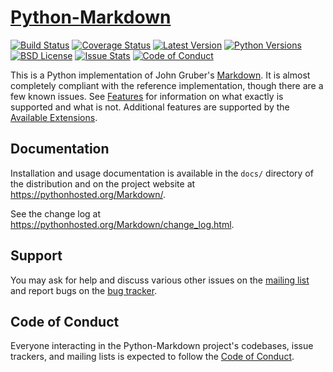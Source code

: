 [Python-Markdown][]
===================

[![Build Status](http://img.shields.io/travis/waylan/Python-Markdown.svg)](https://travis-ci.org/waylan/Python-Markdown)
[![Coverage Status](https://img.shields.io/coveralls/waylan/Python-Markdown.svg)](https://coveralls.io/r/waylan/Python-Markdown?branch=master)
[![Latest Version](http://img.shields.io/pypi/v/Markdown.svg)](http://pypi.python.org/pypi/Markdown)
[![Python Versions](http://img.shields.io/pypi/pyversions/Markdown.svg)](http://pypi.python.org/pypi/Markdown)
[![BSD License](http://img.shields.io/badge/license-BSD-yellow.svg)](http://opensource.org/licenses/BSD-3-Clause)
[![Issue Stats](http://issuestats.com/github/waylan/Python-Markdown/badge/issue?style=flat)](http://issuestats.com/github/waylan/Python-Markdown)
[![Code of Conduct](https://img.shields.io/badge/code%20of%20conduct-contributor%20covenant-green.svg?style=flat-square)][Code of Conduct]

This is a Python implementation of John Gruber's [Markdown][]. 
It is almost completely compliant with the reference implementation,
though there are a few known issues. See [Features][] for information 
on what exactly is supported and what is not. Additional features are 
supported by the [Available Extensions][].

[Python-Markdown]: https://pythonhosted.org/Markdown/
[Markdown]: http://daringfireball.net/projects/markdown/
[Features]: https://pythonhosted.org/Markdown/index.html#Features
[Available Extensions]: https://pythonhosted.org/Markdown/extensions/index.html


Documentation
-------------

Installation and usage documentation is available in the `docs/` directory
of the distribution and on the project website at 
<https://pythonhosted.org/Markdown/>.

See the change log at <https://pythonhosted.org/Markdown/change_log.html>.

Support
-------

You may ask for help and discuss various other issues on the [mailing list][] and report bugs on the [bug tracker][].

[mailing list]: http://lists.sourceforge.net/lists/listinfo/python-markdown-discuss
[bug tracker]: http://github.com/waylan/Python-Markdown/issues 

Code of Conduct
---------------

Everyone interacting in the Python-Markdown project's codebases, issue trackers, and mailing lists is expected to follow the [Code of Conduct].

[Code of Conduct]: https://github.com/waylan/Python-Markdown/blob/master/CODE_OF_CONDUCT.md
